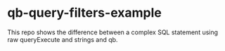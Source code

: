 # qb-query-filters-example

This repo shows the difference between a complex SQL statement using raw queryExecute and strings and qb.
